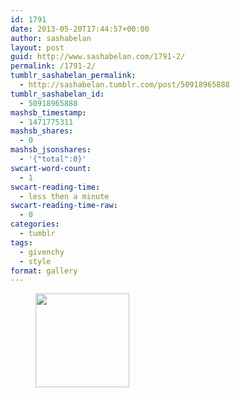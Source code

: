 ```yaml
---
id: 1791
date: 2013-05-20T17:44:57+00:00
author: sashabelan
layout: post
guid: http://www.sashabelan.com/1791-2/
permalink: /1791-2/
tumblr_sashabelan_permalink:
  - http://sashabelan.tumblr.com/post/50918965888
tumblr_sashabelan_id:
  - 50918965888
mashsb_timestamp:
  - 1471775311
mashsb_shares:
  - 0
mashsb_jsonshares:
  - '{"total":0}'
swcart-word-count:
  - 1
swcart-reading-time:
  - less then a minute
swcart-reading-time-raw:
  - 0
categories:
  - tumblr
tags:
  - givenchy
  - style
format: gallery
---
```

<div id='gallery-338' class='gallery galleryid-1791 gallery-columns-3 gallery-size-thumbnail'>
  <figure class='gallery-item'> 
  
  <div class='gallery-icon landscape'>
    <a href='http://www.sashabelan.ru/1791-2/attachment/1792/'><img width="150" height="150" src="http://www.sashabelan.ru/wp-content/uploads/2013/05/tumblr_mn3ymx4XhP1qarj97o1_500-150x150.jpg" class="attachment-thumbnail size-thumbnail" alt="" srcset="http://www.sashabelan.ru/wp-content/uploads/2013/05/tumblr_mn3ymx4XhP1qarj97o1_500-150x150.jpg 150w, http://www.sashabelan.ru/wp-content/uploads/2013/05/tumblr_mn3ymx4XhP1qarj97o1_500-300x300.jpg 300w, http://www.sashabelan.ru/wp-content/uploads/2013/05/tumblr_mn3ymx4XhP1qarj97o1_500-230x230.jpg 230w, http://www.sashabelan.ru/wp-content/uploads/2013/05/tumblr_mn3ymx4XhP1qarj97o1_500-350x350.jpg 350w, http://www.sashabelan.ru/wp-content/uploads/2013/05/tumblr_mn3ymx4XhP1qarj97o1_500.jpg 500w" sizes="(max-width: 150px) 100vw, 150px" /></a>
  </div></figure>
</div>